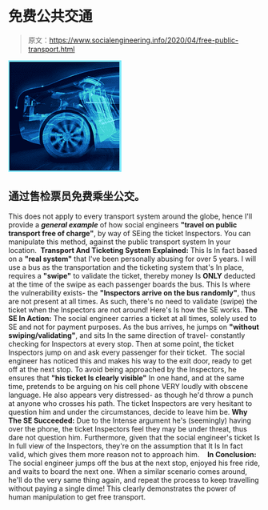 # 免费公共交通

> 原文：<https://www.socialengineering.info/2020/04/free-public-transport.html>

[![](img/1ef3c5184d28e4e6091a9a97bfa24f71.png)](https://1.bp.blogspot.com/-w1e9qOL5O-0/Xpc2dUnCtVI/AAAAAAAAjwU/M71Ef_SXdnAGxTV1txBcW0-E6BdyvNFgwCLcBGAsYHQ/s1600/Social%2BEngineering%2BTickets.%2Bwww.socialengineers.net.jpg)

## **通过售检票员免费乘坐公交。**

This does not apply to every transport system around the globe, hence I'll provide a ***general example*** of how social engineers **"travel on public transport free of charge"**, by way of SEing the ticket Inspectors. You can manipulate this method, against the public transport system In your location. 
  **Transport And Ticketing System Explained:**
  This Is In fact based on a **"real system"** that I've been personally abusing for over 5 years. I will use a bus as the transportation and the ticketing system that's In place, requires a **"swipe"** to validate the ticket, thereby money Is **ONLY** deducted at the time of the swipe as each passenger boards the bus. This Is where the vulnerability exists- the **"Inspectors arrive on the bus randomly"**, thus are not present at all times. As such, there's no need to validate (swipe) the ticket when the Inspectors are not around! Here's Is how the SE works.
  **The SE In Action:**
  The social engineer carries a ticket at all times, solely used to SE and not for payment purposes. As the bus arrives, he jumps on **"without swiping/validating"**, and sits In the same direction of travel- constantly checking for Inspectors at every stop. Then at some point, the ticket Inspectors jump on and ask every passenger for their ticket. 
  The social engineer has noticed this and makes his way to the exit door, ready to get off at the next stop. To avoid being approached by the Inspectors, he ensures that **"his ticket Is clearly visible"** In one hand, and at the same time, pretends to be arguing on his cell phone VERY loudly with obscene language. He also appears very distressed- as though he'd throw a punch at anyone who crosses his path. The ticket Inspectors are very hesitant to question him and under the circumstances, decide to leave him be.
  **Why The SE Succeeded:**
  Due to the Intense argument he's (seemingly) having over the phone, the ticket Inspectors feel they may be under threat, thus dare not question him. Furthermore, given that the social engineer's ticket Is In full view of the Inspectors, they're on the assumption that It Is In fact valid, which gives them more reason not to approach him.   
  **In Conclusion:**
  The social engineer jumps off the bus at the next stop, enjoyed his free ride, and waits to board the next one. When a similar scenario comes around, he'll do the very same thing again, and repeat the process to keep travelling without paying a single dime! This clearly demonstrates the power of human manipulation to get free transport.